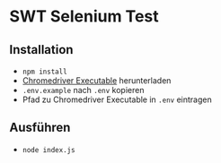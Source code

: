 # SWT Selenium Test
## Installation
- `npm install`
- [Chromedriver Executable](https://chromedriver.chromium.org/downloads) herunterladen
- `.env.example` nach `.env` kopieren
- Pfad zu Chromedriver Executable in `.env` eintragen
## Ausführen
- `node index.js`